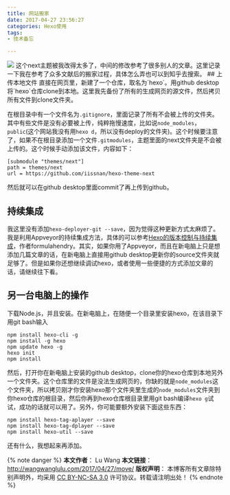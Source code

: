 ```yaml
---
title: 网站搬家
date: 2017-04-27 23:56:27
categories: Hexo使用
tags:
- 技术备忘

---
```

<img src="/images/b11.jpg" class="full-image" />
这个next主题被我改得太多了，中间的修改参考了很多别人的文章。这里记录一下我在参考了众多文献后的搬家过程，具体怎么弄也可以到知乎去搜索。
<!-- more -->
## 上传本地文件
直接在网页里，新建了一个仓库，取名为`hexo`。用github desktop将`hexo`仓库clone到本地。这里我先备份了所有的生成网页的源文件，然后拷贝所有文件到clone文件夹。

在根目录中有一个文件名为`.gitignore`，里面记录了所有不会被上传的文件夹。其中有些文件是没有必要被上传，纯粹拖慢速度，比如说`node_modules`，`public`(这个网站我没有用`hexo d`，所以没有deploy的文件夹)。这个时候要注意了，如果不在根目录添加一个文件`.gitmodules`，主题里面的next文件夹是不会被上传的。这个时候手动添加该文件，内容如下：

	[submodule "themes/next"]
	path = themes/next
	url = https://github.com/iissnan/hexo-theme-next

然后就可以在github desktop里面commit了再上传到github。

## 持续集成
我这里没有添加`hexo-deployer-git --save`，因为觉得这种更新方式太麻烦了。我是利用Appveyor的持续集成方法，具体的可以参考[Hexo的版本控制与持续集成](https://formulahendry.github.io/2016/12/04/hexo-ci/)，作者formulahendry。其实，如果你用了Appveyor，而且在新电脑上只是想添加几篇文章的话，在新电脑上直接用github desktop更新你的source文件夹就足够了。但是如果你还想继续调试hexo，或者使用一些便捷的方式添加文章的话，请继续往下看。

## 另一台电脑上的操作
下载Node.js，并且安装。在新电脑上，在随便一个目录里安装hexo，在该目录下用git bash输入

	npm install hexo-cli -g
	npm install -g hexo
	npm update hexo -g
	hexo init
	npm install
然后，打开你在新电脑上安装的github desktop，clone你的hexo仓库到本地另外一个文件夹。这个仓库里的文件是没法生成网页的，你缺的就是`node_modules`这个文件夹，所以拷贝刚才你安装hexo那个文件夹里生成的`node_modules`文件夹到你hexo仓库的根目录，然后你再到hexo仓库根目录里用git bash编译`hexo g`试试，成功的话就可以用了。另外，你可能要额外安装下面这些东西：

	npm install hexo-tag-aplayer --save
	npm install hexo-tag-dplayer --save
	npm install hexo-util --save
还有什么，我想起来再添加。

{% note danger %} 
**本文作者**： Lu Wang
**本文链接**： http://wangwanglulu.com/2017/04/27/move/
**版权声明**： 本博客所有文章除特别声明外，均采用 [CC BY-NC-SA 3.0](https://creativecommons.org/licenses/by-nc-sa/3.0/cn/) 许可协议。转载请注明出处！
{% endnote %}